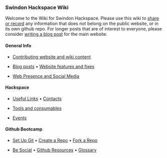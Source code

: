 ### Swindon Hackspace Wiki

Welcome to the Wiki for Swindon Hackspace.  Please use this wiki to [share or record](Contributing) any information that does not belong on the public website, or in its own github repo.  For longer posts that are of interest to everyone, please consider [writing a blog post](Contributing) for the main website.

#### General Info

- [Contributing website and wiki content](Contributing)

- [Blog posts][README file] • [Website features and fixes][INSTALL file]

- [Web Presence and Social Media][Social Media]


#### Hackspace

- [Useful Links](Links) • [Contacts](Contacts)

- [Tools and consumables](Tools)

- [Events](Events)


#### Github Bootcamp

- [Set Up Git] • [Create a Repo] • [Fork a Repo]

- [Be Social] • [Github Resources] • [Glossary]







[README file]: https://github.com/snhack/snhack.github.com/blob/master/README.md
[INSTALL file]: https://github.com/snhack/snhack.github.com/blob/master/INSTALL.md

[Social Media]: Social-Media

[Set Up Git]:https://help.github.com/articles/set-up-git
[Create a Repo]: https://help.github.com/articles/create-a-repo
[Fork a Repo]: https://help.github.com/articles/fork-a-repo
[Using Pull Requests]: https://help.github.com/articles/using-pull-requests
[Be Social]: https://help.github.com/articles/be-social
[Glossary]: https://help.github.com/articles/github-glossary
[Github Resources]: https://help.github.com/articles/what-are-other-good-resources-for-learning-git-and-github
